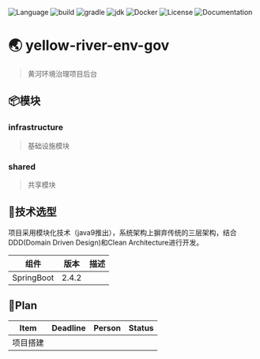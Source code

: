 ![Language](https://img.shields.io/badge/language-java&nbsp;☕-orange)
![build](https://img.shields.io/badge/build-gradle&nbsp;🐘-red)
![gradle](https://img.shields.io/badge/gradle->=7.2-blue)
![jdk](https://img.shields.io/badge/jdk-11-blue)
![Docker](https://img.shields.io/badge/docker-🐳-ff69b4)
![License](https://img.shields.io/badge/license-Apache2.0-brightgreen)
![Documentation](https://img.shields.io/badge/documentation-yes&nbsp;📖-ff69b4)

# 🌏 yellow-river-env-gov
> 黄河环境治理项目后台

## 📦模块
### infrastructure
> 基础设施模块


### shared
> 共享模块

## 💎技术选型
项目采用模块化技术（java9推出），系统架构上摒弃传统的三层架构，结合DDD(Domain Driven Design)和Clean Architecture进行开发。

| 组件         | 版本    | 描述  |
|------------|-------|-----|
| SpringBoot | 2.4.2 |     |


## 🎯Plan

| Item | Deadline | Person | Status |
|------|----------|--------|--------|
| 项目搭建 |          |        |        |

